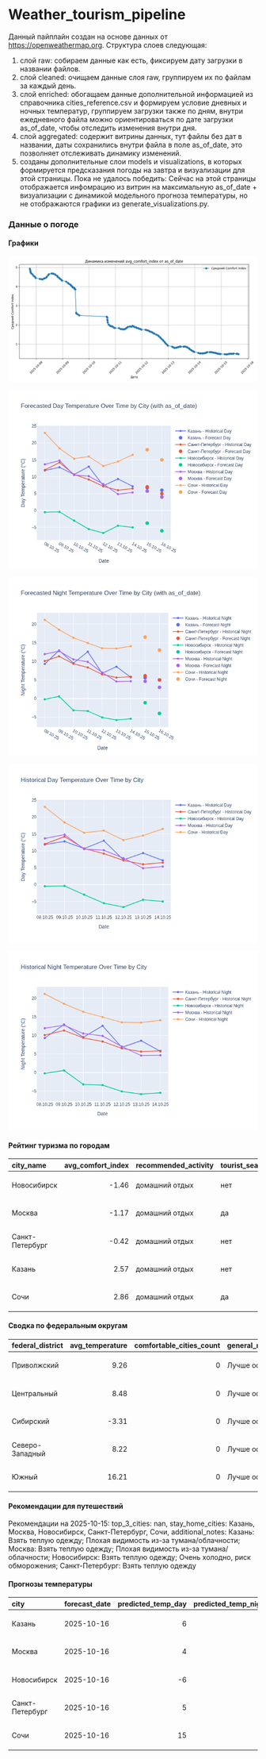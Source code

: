 # Weather_tourism_pipeline
Данный пайплайн создан на основе данных от https://openweathermap.org.
Структура слоев следующая:
  1) слой raw: 
  собираем данные как есть, фиксируем дату загрузки в названии файлов.
  2) слой cleaned:
  очищаем данные слоя raw, группируем их по файлам за каждый день.
  3) слой enriched:
  обогащаем данные дополнительной информацией из справочника cities_reference.csv и формируем условие дневных и ночных температур,
  группируем загрузки также по дням, внутри ежедневного файла можно ориентироваться по дате загрузки as_of_date, чтобы отследить изменения внутри дня.
  4) слой aggregated:
   содержит витрины данных, тут файлы без дат в названии, даты сохранились внутри файла в поле as_of_date, это позволняет отслеживать динамику изменений.
  6) созданы дополнительные слои models и visualizations, в которых формируется предсказания погоды на завтра и визуализации для этой страницы.
  Пока не удалось победить: Сейчас на этой страницы отображается инфомрацию из витрин на максимальную as_of_date + визуализации с динамикой модельного прогноза температуры, 
  но не отображаются графики из generate_visualizations.py.
<!-- WEATHER DATA START -->
### Данные о погоде

#### Графики
![Comfort Index Trend](data/visualizations/comfort_index_trend.png)

![Forecasted Day Temperature](data/visualizations/forecasted_day_temperature.png)

![Forecasted Night Temperature](data/visualizations/forecasted_night_temperature.png)

![Historical Day Temperature](data/visualizations/historical_day_temperature.png)

![Historical Night Temperature](data/visualizations/historical_night_temperature.png)

#### Рейтинг туризма по городам
| city_name       |   avg_comfort_index | recommended_activity   | tourist_season_match   | tourism_season   | tour_recommendation       | as_of_date          |
|:----------------|--------------------:|:-----------------------|:-----------------------|:-----------------|:--------------------------|:--------------------|
| Новосибирск     |               -1.46 | домашний отдых         | нет                    | Июнь-Август      | домашний отдых вне сезона | 2025-10-15 15:38:00 |
| Москва          |               -1.17 | домашний отдых         | да                     | Круглогодично    | домашний отдых в сезон    | 2025-10-15 15:38:00 |
| Санкт-Петербург |               -0.42 | домашний отдых         | нет                    | Май-Сентябрь     | домашний отдых вне сезона | 2025-10-15 15:38:00 |
| Казань          |                2.57 | домашний отдых         | нет                    | Май-Сентябрь     | домашний отдых вне сезона | 2025-10-15 15:38:00 |
| Сочи            |                2.86 | домашний отдых         | да                     | Май-Октябрь      | домашний отдых в сезон    | 2025-10-15 15:38:00 |

#### Сводка по федеральным округам
| federal_district   |   avg_temperature |   comfortable_cities_count | general_recommendation   | as_of_date          |
|:-------------------|------------------:|---------------------------:|:-------------------------|:--------------------|
| Приволжский        |              9.26 |                          0 | Лучше остаться дома      | 2025-10-15 15:38:00 |
| Центральный        |              8.48 |                          0 | Лучше остаться дома      | 2025-10-15 15:38:00 |
| Сибирский          |             -3.31 |                          0 | Лучше остаться дома      | 2025-10-15 15:38:00 |
| Северо-Западный    |              8.22 |                          0 | Лучше остаться дома      | 2025-10-15 15:38:00 |
| Южный              |             16.21 |                          0 | Лучше остаться дома      | 2025-10-15 15:38:00 |

#### Рекомендации для путешествий
Рекомендации на 2025-10-15: top_3_cities: nan, stay_home_cities: Казань, Москва, Новосибирск, Санкт-Петербург, Сочи, additional_notes: Казань: Взять теплую одежду; Плохая видимость из-за тумана/облачности; Москва: Взять теплую одежду; Плохая видимость из-за тумана/облачности; Новосибирск: Взять теплую одежду; Очень холодно, риск обморожения; Санкт-Петербург: Взять теплую одежду

#### Прогнозы температуры
| city            | forecast_date   |   predicted_temp_day |   predicted_temp_night | model_type       | as_of_date          |
|:----------------|:----------------|---------------------:|-----------------------:|:-----------------|:--------------------|
| Казань          | 2025-10-16      |                    6 |                      5 | LinearRegression | 2025-10-15 15:38:42 |
| Москва          | 2025-10-16      |                    4 |                      3 | LinearRegression | 2025-10-15 15:38:42 |
| Новосибирск     | 2025-10-16      |                   -6 |                     -4 | LinearRegression | 2025-10-15 15:38:42 |
| Санкт-Петербург | 2025-10-16      |                    5 |                      5 | LinearRegression | 2025-10-15 15:38:42 |
| Сочи            | 2025-10-16      |                   15 |                     13 | LinearRegression | 2025-10-15 15:38:42 |


<!-- WEATHER DATA END -->
